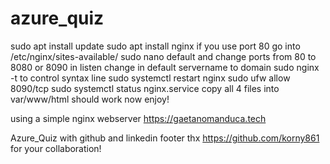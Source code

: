 # azure_quiz
sudo apt install update
sudo apt install nginx
if you use port 80 go into /etc/nginx/sites-available/ 
sudo nano default and change ports from 80 to 8080 or 8090 in listen 
change in default servername to domain
sudo nginx -t to control syntax line
sudo systemctl restart nginx
sudo ufw allow 8090/tcp
sudo systemctl status nginx.service
copy all 4 files into var/www/html 
should work now enjoy!

using a simple nginx webserver 
https://gaetanomanduca.tech

Azure_Quiz with github and linkedin footer thx https://github.com/korny861 for your collaboration!
